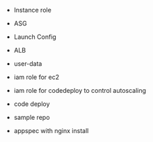  - Instance role
 -  ASG
 - Launch Config
 - ALB
 - user-data
 - iam role for ec2
 - iam role for codedeploy to control autoscaling
 
 - code deploy
 - sample repo
 - appspec with nginx install
 
